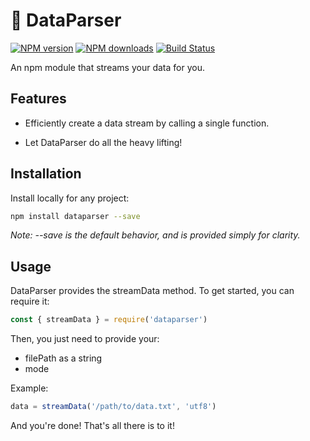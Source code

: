 # 📑 DataParser

[![NPM version](https://img.shields.io/npm/v/dataparser.svg?style=flat)](https://www.npmjs.com/package/dataparser) [![NPM downloads](https://img.shields.io/npm/dm/dataparser.svg?style=flat)](https://npmjs.org/package/dataparser) [![Build Status](https://img.shields.io/travis/sidarcidiacono/dataparser.svg?style=flat)](https://travis-ci.org/sidarcidiacono/dataparser)

An npm module that streams your data for you.

## Features

- Efficiently create a data stream by calling a single function.

- Let DataParser do all the heavy lifting!

## Installation

Install locally for any project:

```zsh
npm install dataparser --save
```

*Note: --save is the default behavior, and is provided simply for clarity.*

## Usage

DataParser provides the streamData method. To get started, you can require it:

```javascript
const { streamData } = require('dataparser')
```

Then, you just need to provide your:

- filePath as a string
- mode

Example:

```javascript
data = streamData('/path/to/data.txt', 'utf8')
```

And you're done! That's all there is to it! 
